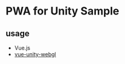 # PWA for Unity Sample

## usage

- Vue.js
- [vue-unity-webgl](https://www.npmjs.com/package/vue-unity-webgl)
